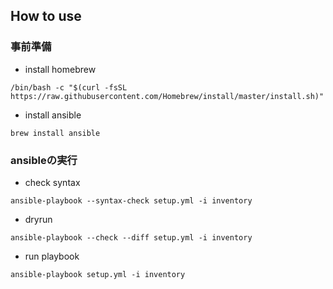 ## How to use
### 事前準備
- install homebrew
```
/bin/bash -c "$(curl -fsSL https://raw.githubusercontent.com/Homebrew/install/master/install.sh)"
```
- install ansible
```
brew install ansible
```

### ansibleの実行
- check syntax
```
ansible-playbook --syntax-check setup.yml -i inventory
```
- dryrun
```
ansible-playbook --check --diff setup.yml -i inventory
```
- run playbook
```
ansible-playbook setup.yml -i inventory
```